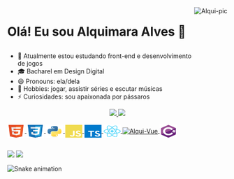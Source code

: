 <img align="right" alt="Alqui-pic" height="150"  src="https://user-images.githubusercontent.com/30248962/172719190-c4503d4f-9a40-4e60-8b39-0beb5d3ac84b.png">
<h1> Olá! Eu sou Alquimara Alves 👋</h1>
 
##
- 🌱 Atualmente estou estudando front-end e desenvolvimento de jogos
- 🎓 Bacharel em Design Digital
- 😄 Pronouns: ela/dela
- 🔎 Hobbies: jogar, assistir séries e escutar músicas
- ⚡ Curiosidades: sou apaixonada por pássaros





<div align="center">
  <a href="https://github.com/alquimara">
  <img height="180em" src="https://github-readme-stats.vercel.app/api?username=alquimara&show_icons=true&theme=dracula&include_all_commits=true&count_private=true"/>
  <img height="180em" src="https://github-readme-stats.vercel.app/api/top-langs/?username=alquimara&layout=compact&langs_count=7&theme=dracula"/>
</div>
<div style="display: inline_block"><br>
 
  <img align="center" alt="Alqui-HTML" height="30" width="40" src="https://raw.githubusercontent.com/devicons/devicon/master/icons/html5/html5-original.svg">
  <img align="center" alt="Alqui-CSS" height="30" width="40" src="https://raw.githubusercontent.com/devicons/devicon/master/icons/css3/css3-original.svg">
  <img align="center" alt="Alqui-Python" height="30" width="40" src="https://raw.githubusercontent.com/devicons/devicon/master/icons/python/python-original.svg">
   <img align="center" alt="Alqui-Js" height="30" width="40" src="https://raw.githubusercontent.com/devicons/devicon/master/icons/javascript/javascript-plain.svg">
  <img align="center" alt="Alqui-Ts" height="30" width="40" src="https://raw.githubusercontent.com/devicons/devicon/master/icons/typescript/typescript-plain.svg">
  <img align="center" alt="Alqui-React" height="30" width="40" src="https://raw.githubusercontent.com/devicons/devicon/master/icons/react/react-original.svg">
  <img align="center" alt="Alqui-Vue" height="30" width="40" src="https://cdn.jsdelivr.net/gh/devicons/devicon/icons/vuejs/vuejs-original.svg">
  <img align="center" alt="Alqui-Csharp" height="30" width="40" src="https://raw.githubusercontent.com/devicons/devicon/master/icons/csharp/csharp-original.svg">
 


</div>
  
  ##
  
  <div> 
   <a href="https://www.linkedin.com/in/alquimara/" target="_blank"><img src="https://img.shields.io/badge/-LinkedIn-%230077B5?style=for-the-badge&logo=linkedin&logoColor=white" target="_blank"></a>
   <a href = "mailto:alquimara.a.braz@gmail.com"><img src="https://img.shields.io/badge/-Gmail-%23333?style=for-the-badge&logo=gmail&logoColor=white" target="_blank"></a>
  </div>
  
  ![Snake animation](https://github.com/alquimara/alquimara/blob/output/github-contribution-grid-snake.svg)

 



 


